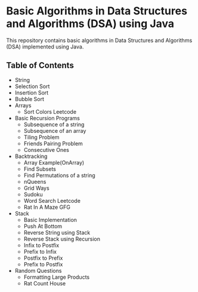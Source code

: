 
# Basic Algorithms in Data Structures and Algorithms (DSA) using Java

This repository contains basic algorithms in Data Structures and Algorithms (DSA) implemented using Java.

## Table of Contents
- String
- Selection Sort
- Insertion Sort
- Bubble Sort
- Arrays
   - Sort Colors Leetcode
- Basic Recursion Programs
  - Subsequence of a string
  - Subsequence of an array
  - Tiling Problem
  - Friends Pairing Problem
  - Consecutive Ones
- Backtracking
  - Array Example(OnArray)
  - Find Subsets
  - Find Permutations of a string
  - nQueens
  - Grid Ways
  - Sudoku
  - Word Search Leetcode
  - Rat In A Maze GFG
- Stack
   - Basic Implementation
   - Push At Bottom
   - Reverse String using Stack
   - Reverse Stack using Recursion
   - Infix to Postfix
   - Prefix to Infix
   - Postfix to Prefix
   - Prefix to Postfix
- Random Questions
  - Formatting Large Products
  - Rat Count House


